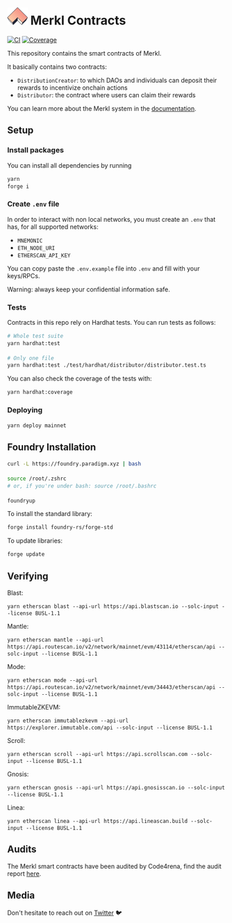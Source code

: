 # <img src="logo.svg" alt="Merkl Contracts" height="40px"> Merkl Contracts

[![CI](https://github.com/AngleProtocol/merkl-contracts/actions/workflows/ci.yml/badge.svg)](https://github.com/AngleProtocol/merkl-contracts/actions)
[![Coverage](https://codecov.io/gh/AngleProtocol/merkl-contracts/branch/main/graph/badge.svg)](https://codecov.io/gh/AngleProtocol/merkl-contracts)

This repository contains the smart contracts of Merkl.

It basically contains two contracts:

- `DistributionCreator`: to which DAOs and individuals can deposit their rewards to incentivize onchain actions
- `Distributor`: the contract where users can claim their rewards

You can learn more about the Merkl system in the [documentation](https://docs.merkl.xyz).

## Setup

### Install packages

You can install all dependencies by running

```bash
yarn
forge i
```

### Create `.env` file

In order to interact with non local networks, you must create an `.env` that has, for all supported networks:

- `MNEMONIC`
- `ETH_NODE_URI`
- `ETHERSCAN_API_KEY`

You can copy paste the `.env.example` file into `.env` and fill with your keys/RPCs.

Warning: always keep your confidential information safe.

### Tests

Contracts in this repo rely on Hardhat tests. You can run tests as follows:

```bash
# Whole test suite
yarn hardhat:test

# Only one file
yarn hardhat:test ./test/hardhat/distributor/distributor.test.ts
```

You can also check the coverage of the tests with:

```bash
yarn hardhat:coverage
```

### Deploying

```bash
yarn deploy mainnet
```

## Foundry Installation

```bash
curl -L https://foundry.paradigm.xyz | bash

source /root/.zshrc
# or, if you're under bash: source /root/.bashrc

foundryup
```

To install the standard library:

```bash
forge install foundry-rs/forge-std
```

To update libraries:

```bash
forge update
```

## Verifying

Blast:

```
yarn etherscan blast --api-url https://api.blastscan.io --solc-input --license BUSL-1.1
```

Mantle:

```
yarn etherscan mantle --api-url https://api.routescan.io/v2/network/mainnet/evm/43114/etherscan/api --solc-input --license BUSL-1.1
```

Mode:

```
yarn etherscan mode --api-url https://api.routescan.io/v2/network/mainnet/evm/34443/etherscan/api --solc-input --license BUSL-1.1
```

ImmutableZKEVM:

```
yarn etherscan immutablezkevm --api-url https://explorer.immutable.com/api --solc-input --license BUSL-1.1
```

Scroll:

```
yarn etherscan scroll --api-url https://api.scrollscan.com --solc-input --license BUSL-1.1
```

Gnosis:

```
yarn etherscan gnosis --api-url https://api.gnosisscan.io --solc-input --license BUSL-1.1
```

Linea:

```
yarn etherscan linea --api-url https://api.lineascan.build --solc-input --license BUSL-1.1
```

## Audits

The Merkl smart contracts have been audited by Code4rena, find the audit report [here](https://code4rena.com/reports/2023-06-angle).

## Media

Don't hesitate to reach out on [Twitter](https://x.com/merkl_xyz) 🐦
